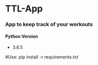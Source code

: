 # TTL-App
### App to keep track of your workouts

#### Python Version
* 3.6.5

#Use: pip install -r requirements.txt